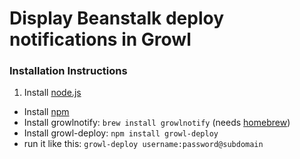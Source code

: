 # Display Beanstalk deploy notifications in Growl

### Installation Instructions

1. Install [node.js](https://github.com/joyent/node)
-  Install [npm](http://npmjs.org/)
-  Install growlnotify: `brew install growlnotify` (needs [homebrew](https://github.com/mxcl/homebrew))
-  Install growl-deploy: `npm install growl-deploy`
-  run it like this: `growl-deploy username:password@subdomain`